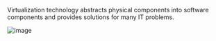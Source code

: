 Virtualization technology abstracts physical components into software components and provides solutions for many IT problems.

![image](https://user-images.githubusercontent.com/43572616/149751348-ac41fb26-21bb-4892-841b-1a658796d17f.png)
